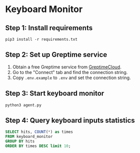 # Keyboard Monitor

## Step 1: Install requirements

```shell
pip3 install -r requirements.txt
```

## Step 2: Set up Greptime service

1. Obtain a free Greptime service from [GreptimeCloud](https://console.greptime.cloud/). 
2. Go to the "Connect" tab and find the connection string.
3. Copy `.env.example` to `.env` and set the connection string.

## Step 3: Start keyboard monitor

```shell
python3 agent.py
```

## Step 4: Query keyboard inputs statistics

```sql
SELECT hits, COUNT(*) as times
FROM keyboard_monitor
GROUP BY hits
ORDER BY times DESC limit 10;
```
